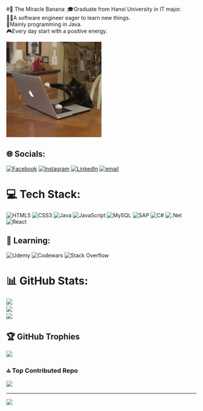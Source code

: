 
#💫 The Miracle Banana:
🎓Graduate from Hanoi University in IT major.<br>
🧙‍♂️A software engineer eager to learn new things.<br>
🦖Mainly programming in Java.<br>
🎮Every day start with a positive energy.<br>

<img src="Cat Working GIF.gif" width="50%" />

## 🌐 Socials:
[![Facebook](https://img.shields.io/badge/Facebook-%231877F2.svg?logo=Facebook&logoColor=white)](https://facebook.com/https://www.facebook.com/huyvan277/) [![Instagram](https://img.shields.io/badge/Instagram-%23E4405F.svg?logo=Instagram&logoColor=white)](https://instagram.com/https://www.instagram.com/hvawnx.x/) [![LinkedIn](https://img.shields.io/badge/LinkedIn-%230077B5.svg?logo=linkedin&logoColor=white)](https://linkedin.com/in/https://www.linkedin.com/in/huyvan277/) [![email](https://img.shields.io/badge/Email-D14836?logo=gmail&logoColor=white)](mailto:huyvanntt@gmail.com) 

# 💻 Tech Stack:
![HTML5](https://img.shields.io/badge/html5-%23E34F26.svg?style=for-the-badge&logo=html5&logoColor=white) ![CSS3](https://img.shields.io/badge/css3-%231572B6.svg?style=for-the-badge&logo=css3&logoColor=white) ![Java](https://img.shields.io/badge/java-%23ED8B00.svg?style=for-the-badge&logo=openjdk&logoColor=white) ![JavaScript](https://img.shields.io/badge/javascript-%23323330.svg?style=for-the-badge&logo=javascript&logoColor=%23F7DF1E) ![MySQL](https://img.shields.io/badge/mysql-4479A1.svg?style=for-the-badge&logo=mysql&logoColor=white) ![SAP](https://img.shields.io/badge/SAP-%231572B6.svg?style=for-the-badge&logo=SAP&logoColor=white) ![C#](https://img.shields.io/badge/c%23-%23239120.svg?style=for-the-badge&logo=csharp&logoColor=white) ![.Net](https://img.shields.io/badge/.NET-5C2D91?style=for-the-badge&logo=.net&logoColor=white) ![React](https://img.shields.io/badge/react-%2320232a.svg?style=for-the-badge&logo=react&logoColor=%2361DAFB)

## 🏫 Learning:
![Udemy](https://img.shields.io/badge/Udemy-A435F0?style=for-the-badge&logo=Udemy&logoColor=white) ![Codewars](https://img.shields.io/badge/Codewars-B1361E?style=for-the-badge&logo=codewars&logoColor=grey) ![Stack Overflow](https://img.shields.io/badge/-Stackoverflow-FE7A16?style=for-the-badge&logo=stack-overflow&logoColor=white) 

# 📊 GitHub Stats:
![](https://github-readme-stats.vercel.app/api?username=huyvan-newbie&theme=neon&hide_border=false&include_all_commits=false&count_private=false)<br/>
![](https://nirzak-streak-stats.vercel.app/?user=huyvan-newbie&theme=neon&hide_border=false)<br/>
![](https://github-readme-stats.vercel.app/api/top-langs/?username=huyvan-newbie&theme=neon&hide_border=false&include_all_commits=false&count_private=false&layout=compact)

## 🏆 GitHub Trophies
![](https://github-profile-trophy.vercel.app/?username=huyvan-newbie&theme=radical&no-frame=false&no-bg=false&margin-w=4)

### 🔝 Top Contributed Repo
![](https://github-contributor-stats.vercel.app/api?username=huyvan-newbie&limit=5&theme=ambient_gradient&combine_all_yearly_contributions=true)

---
[![](https://visitcount.itsvg.in/api?id=huyvan-newbie&icon=0&color=13)](https://visitcount.itsvg.in)
